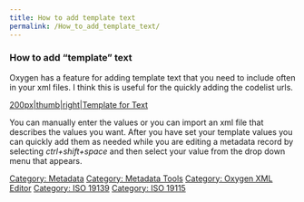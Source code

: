 ```yaml
---
title: How to add template text
permalink: /How_to_add_template_text/
---
```


### How to add “template” text

Oxygen has a feature for adding template text that you need to include often in your xml files. I think this is useful for the quickly adding the codelist urls.

[200px|thumb|right|Template for Text](/Image:CodeTemplate.jpg "wikilink")

You can manually enter the values or you can import an xml file that describes the values you want. After you have set your template values you can quickly add them as needed while you are editing a metadata record by selecting *ctrl+shift+space* and then select your value from the drop down menu that appears.

[Category: Metadata](/Category:_Metadata "wikilink") [Category: Metadata Tools](/Category:_Metadata_Tools "wikilink") [Category: Oxygen XML Editor](/Category:_Oxygen_XML_Editor "wikilink") [Category: ISO 19139](/Category:_ISO_19139 "wikilink") [Category: ISO 19115](/Category:_ISO_19115 "wikilink")